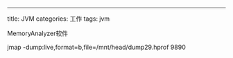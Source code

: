 --- 
title: JVM
categories: 工作
tags: jvm



MemoryAnalyzer软件

jmap -dump:live,format=b,file=/mnt/head/dump29.hprof 9890